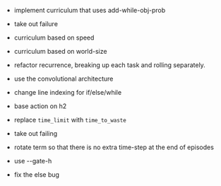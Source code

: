 * implement curriculum that uses add-while-obj-prob
* take out failure
* curriculum based on speed
* curriculum based on world-size
* refactor recurrence, breaking up each task and rolling separately.

* use the convolutional architecture
* change line indexing for if/else/while
* base action on h2
* replace `time_limit` with `time_to_waste`
* take out failing
* rotate term so that there is no extra time-step at the end of episodes
* use --gate-h
* fix the else bug
